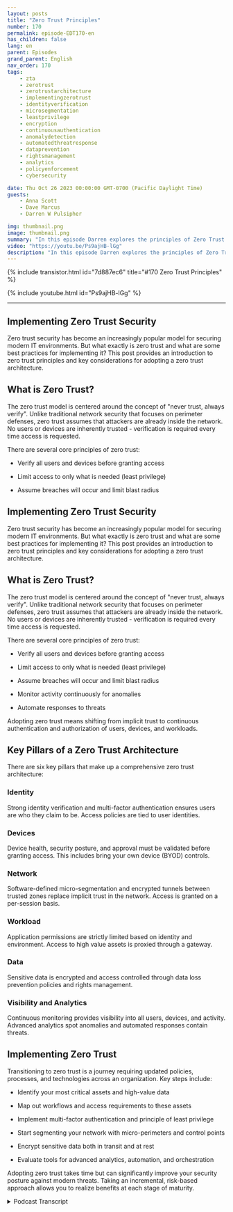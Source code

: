 ```yaml
---
layout: posts
title: "Zero Trust Principles"
number: 170
permalink: episode-EDT170-en
has_children: false
lang: en
parent: Episodes
grand_parent: English
nav_order: 170
tags:
    - zta
    - zerotrust
    - zerotrustarchitecture
    - implementingzerotrust
    - identityverification
    - microsegmentation
    - leastprivilege
    - encryption
    - continuousauthentication
    - anomalydetection
    - automatedthreatresponse
    - dataprevention
    - rightsmanagement
    - analytics
    - policyenforcement
    - cybersecurity

date: Thu Oct 26 2023 00:00:00 GMT-0700 (Pacific Daylight Time)
guests:
    - Anna Scott
    - Dave Marcus
    - Darren W Pulsipher

img: thumbnail.png
image: thumbnail.png
summary: "In this episode Darren explores the principles of Zero Trust architecture with special guest David Marcus, Senior Security Architect, and returning guest Dr. Anna Scott"
video: "https://youtu.be/Ps9ajHB-lGg"
description: "In this episode Darren explores the principles of Zero Trust architecture with special guest David Marcus, Senior Security Architect, and returning guest Dr. Anna Scott"
---
```


<div>
{% include transistor.html id="7d887ec6" title="#170 Zero Trust Principles" %}

{% include youtube.html id="Ps9ajHB-lGg" %}
</div>

---

## Implementing Zero Trust Security

Zero trust security has become an increasingly popular model for securing modern IT environments. But what exactly is zero trust and what are some best practices for implementing it? This post provides an introduction to zero trust principles and key considerations for adopting a zero trust architecture.

## What is Zero Trust?

The zero trust model is centered around the concept of "never trust, always verify". Unlike traditional network security that focuses on perimeter defenses, zero trust assumes that attackers are already inside the network. No users or devices are inherently trusted - verification is required every time access is requested.

There are several core principles of zero trust:

- Verify all users and devices before granting access

- Limit access to only what is needed (least privilege)

- Assume breaches will occur and limit blast radius

## Implementing Zero Trust Security

Zero trust security has become an increasingly popular model for securing modern IT environments. But what exactly is zero trust and what are some best practices for implementing it? This post provides an introduction to zero trust principles and key considerations for adopting a zero trust architecture.

## What is Zero Trust?

The zero trust model is centered around the concept of "never trust, always verify". Unlike traditional network security that focuses on perimeter defenses, zero trust assumes that attackers are already inside the network. No users or devices are inherently trusted - verification is required every time access is requested.

There are several core principles of zero trust:

* Verify all users and devices before granting access

* Limit access to only what is needed (least privilege)

* Assume breaches will occur and limit blast radius

* Monitor activity continuously for anomalies

* Automate responses to threats

Adopting zero trust means shifting from implicit trust to continuous authentication and authorization of users, devices, and workloads.

## Key Pillars of a Zero Trust Architecture

There are six key pillars that make up a comprehensive zero trust architecture:

### Identity

Strong identity verification and multi-factor authentication ensures users are who they claim to be. Access policies are tied to user identities.

### Devices

Device health, security posture, and approval must be validated before granting access. This includes bring your own device (BYOD) controls.

### Network

Software-defined micro-segmentation and encrypted tunnels between trusted zones replace implicit trust in the network. Access is granted on a per-session basis.

### Workload

Application permissions are strictly limited based on identity and environment. Access to high value assets is proxied through a gateway.

### Data

Sensitive data is encrypted and access controlled through data loss prevention policies and rights management.

### Visibility and Analytics

Continuous monitoring provides visibility into all users, devices, and activity. Advanced analytics spot anomalies and automated responses contain threats.

## Implementing Zero Trust

Transitioning to zero trust is a journey requiring updated policies, processes, and technologies across an organization. Key steps include:

* Identify your most critical assets and high-value data

* Map out workflows and access requirements to these assets

* Implement multi-factor authentication and principle of least privilege

* Start segmenting your network with micro-perimeters and control points

* Encrypt sensitive data both in transit and at rest

* Evaluate tools for advanced analytics, automation, and orchestration

Adopting zero trust takes time but can significantly improve your security posture against modern threats. Taking an incremental, risk-based approach allows you to realize benefits at each stage of maturity.



<details>
<summary> Podcast Transcript </summary>

<p></p>

</details>
